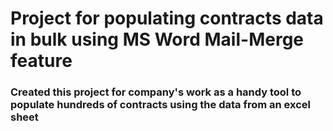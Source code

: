 # Project for populating contracts data in bulk using MS Word Mail-Merge feature

### Created this project for company's work as a handy tool to populate hundreds of contracts using the data from an excel sheet 